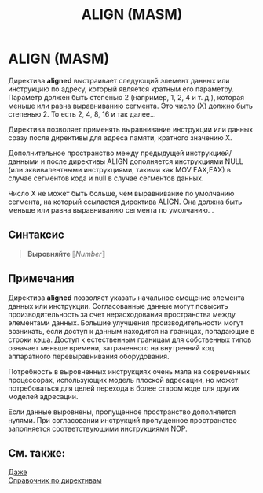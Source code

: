 ﻿---
title: ALIGN (MASM)
ms.date: 01/02/2019
f1_keywords:
- align
helpviewer_keywords:
- ALIGN directive
ms.assetid: 1c386b23-439f-4ec3-a6de-74427b25e47f
ms.openlocfilehash: 22b18f2e238c780377b84fc2be3eb6678686bb73
ms.sourcegitcommit: 9ee5df398bfd30a42739632de3e165874cb675c3
ms.translationtype: MT
ms.contentlocale: ru-RU
ms.lasthandoff: 11/22/2019
ms.locfileid: "74399273"
---
# <a name="align-masm"></a>ALIGN (MASM)

Директива **aligned** выстраивает следующий элемент данных или инструкцию по адресу, который является кратным его параметру. Параметр должен быть степенью 2 (например, 1, 2, 4 и т. д.), которая меньше или равна выравниванию сегмента.
Это число (X) должно быть степенью 2. То есть 2, 4, 8, 16 и так далее... 

Директива позволяет применять выравнивание инструкции или данных сразу после директивы для адреса памяти, кратного значению X. 

Дополнительное пространство между предыдущей инструкцией/данными и после директивы ALIGN дополняется инструкциями NULL (или эквивалентными инструкциями, такими как MOV EAX,EAX) в случае сегментов кода и null в случае сегментов данных.

Число X не может быть больше, чем выравнивание по умолчанию сегмента, на который ссылается директива ALIGN. Она должна быть меньше или равна выравниванию сегмента по умолчанию. .

## <a name="syntax"></a>Синтаксис

> **Выровняйте** ⟦*Number*⟧

## <a name="remarks"></a>Примечания

Директива **aligned** позволяет указать начальное смещение элемента данных или инструкции. Согласованные данные могут повысить производительность за счет нерасходования пространства между элементами данных. Большие улучшения производительности могут возникать, если доступ к данным находится на границах, попадающие в строки кэша. Доступ к естественным границам для собственных типов означает меньше времени, затраченного на внутренний код аппаратного перевыравнивания оборудования.

Потребность в выровненных инструкциях очень мала на современных процессорах, использующих модель плоской адресации, но может потребоваться для целей перехода в более старом коде для других моделей адресации.

Если данные выровнены, пропущенное пространство дополняется нулями. При согласовании инструкций пропущенное пространство заполняется соответствующими инструкциями NOP.

## <a name="see-also"></a>См. также:

[Даже](even.md)\
[Справочник по директивам](directives-reference.md)
